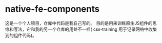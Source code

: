 # native-fe-components
这是一个个人项目，仓库中代码是我自己写的。
目的是用来训练原生JS组件的思维和写法，它和我的另一个仓库<css-training>的用处不一样( css-training 用于记录网络中收集到的组件代码)。
